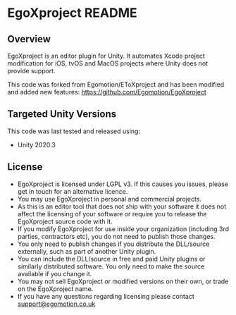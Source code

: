 EgoXproject README
==================

## Overview
EgoXproject is an editor plugin for Unity. It automates Xcode project modification for iOS, tvOS and MacOS projects where Unity does not provide support.

This code was forked from Egomotion/EToXproject and has been modified and added new features:
https://github.com/Egomotion/EgoXproject

## Targeted Unity Versions
This code was last tested and released using:
* Unity 2020.3

## License
* EgoXproject is licensed under LGPL v3. If this causes you issues, please get in touch for an alternative licence.
* You may use EgoXproject in personal and commercial projects.
* As this is an editor tool that does not ship with your software it does not affect the licensing of your software or require you to release the EgoXproject source code with it.
* If you modify EgoXproject for use inside your organization (including 3rd parties, contractors etc), you do not need to publish those changes.
* You only need to publish changes if you distribute the DLL/source externally, such as part of another Unity plugin.
* You can include the DLL/source in free and paid Unity plugins or similarly distributed software. You only need to make the source available if you change it.
* You may not sell EgoXproject or modified versions on their own, or trade on the EgoXproject name. 
* If you have any questions regarding licensing please contact support@egomotion.co.uk
